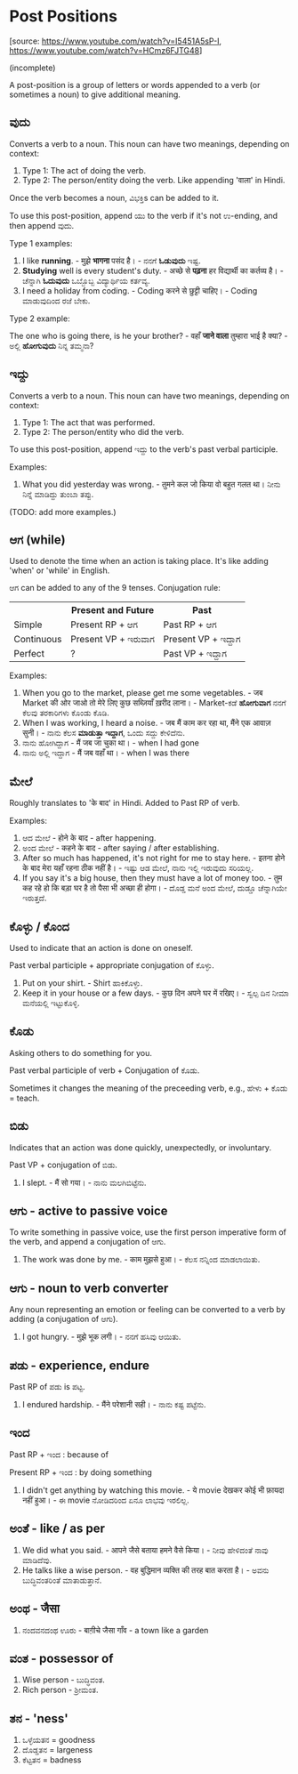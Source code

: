 # Post Positions

[source:
<https://www.youtube.com/watch?v=I5451A5sP-I>,
<https://www.youtube.com/watch?v=HCmz6FJTG48>]

(incomplete)

A post-position is a group of letters or words appended to a verb
(or sometimes a noun) to give additional meaning.

## ವುದು

Converts a verb to a noun. This noun can have two meanings, depending on context:

1.  Type 1: The act of doing the verb.
2.  Type 2: The person/entity doing the verb.
    Like appending 'वाला' in Hindi.

Once the verb becomes a noun, ವಿಭಕ್ತಿs can be added to it.

To use this post-position, append ಯು to the verb if it's not ಉ-ending, and then append ವುದು.

Type 1 examples:

1.  I like **running**. - मुझे **भागना** पसंद है। - ನನಗೆ **ಓಡುವುದು** ಇಷ್ಟ.
2.  **Studying** well is every student's duty. -
    अच्छे से **पढ़ना** हर विद्यार्थी का कर्तव्य है। -
    ಚೆನ್ನಾಗಿ **ಓದುವುದು** ಒಬ್ಬೊಬ್ಬ ವಿದ್ಯಾರ್ಥಿಯ ಕರ್ತವ್ಯ.
3.  I need a holiday from coding. - Coding करने से छुट्टी चाहिए। -
    Coding ಮಾಡುವುದಿಂದ ರಜೆ ಬೇಕು.

Type 2 example:

The one who is going there, is he your brother? -
वहाँ <strong>जाने वाला</strong> तुम्हारा भाई है क्या? -
ಅಲ್ಲಿ <strong>ಹೋಗುವುದು</strong> ನಿನ್ನ ತಮ್ಮನಾ?

## ಇದ್ದು

Converts a verb to a noun. This noun can have two meanings, depending on context:

1.  Type 1: The act that was performed.
2.  Type 2: The person/entity who did the verb.

To use this post-position, append ಇದ್ದು to the verb's past verbal participle.

Examples:

1.  What you did yesterday was wrong. -
    तुमने कल जो किया वो बहुत गलत था।
    ನೀನು ನಿನ್ನೆ ಮಾಡಿದ್ದು ತುಂಬಾ ತಪ್ಪು.

(TODO: add more examples.)

## ಆಗ (while)

Used to denote the time when an action is taking place.
It's like adding 'when' or 'while' in English.

ಆಗ can be added to any of the 9 tenses. Conjugation rule:

<table>
<tr><th></th><th>Present and Future</th><th>Past</th></tr>
<tr><td>Simple</td><td>Present RP + ಆಗ</td><td>Past RP + ಆಗ</td></tr>
<tr><td>Continuous</td><td>Present VP + ಇರುವಾಗ</td><td>Present VP + ಇದ್ದಾಗ</td></tr>
<tr><td>Perfect</td><td>?</td><td>Past VP + ಇದ್ದಾಗ</td></tr>
</table>

Examples:

1.  When you go to the market, please get me some vegetables. -
    जब Market की ओर जाओ तो मेरे लिए कुछ सब्ज़ियाँ ख़रीद लाना। -
    Market-ಕಡೆ **ಹೋಗುವಾಗ** ನನಗೆ ಕೆಲವು ತರಕಾರಿಗಳು ಕೊಂಡು ಕೊಡಿ.
2.  When I was working, I heard a noise. -
    जब मैं काम कर रहा था, मैंने एक आवाज़ सुनी। -
    ನಾನು ಕೆಲಸ <strong>ಮಾಡುತ್ತಾ ಇದ್ದಾಗ</strong>, ಒಂದು ಸದ್ದು ಕೇಳಿದೆನು.
3.  ನಾನು ಹೋಗಿದ್ದಾಗ - मैं जब जा चुका था। - when I had gone
4.  ನಾನು ಅಲ್ಲಿ ಇದ್ದಾಗ - मैं जब वहाँ था। - when I was there

## ಮೇಲೆ

Roughly translates to 'के बाद' in Hindi. Added to Past RP of verb.

Examples:

1.  ಆದ ಮೇಲೆ - होने के बाद - after happening.
2.  ಅಂದ ಮೇಲೆ - कहने के बाद - after saying / after establishing.
3.  After so much has happened, it's not right for me to stay here. -
    इतना होने के बाद मेरा यहाँ रहना ठीक नहीं है। -
    ಇಷ್ಟು ಆಡ ಮೇಲೆ, ನಾನು ಇಲ್ಲಿ ಇರುವುದು ಸರಿಯಲ್ಲ.
4.  If you say it's a big house, then they must have a lot of money too. -
    तुम कह रहे हो कि बड़ा घर है तो पैसा भी अच्छा ही होगा। -
    ದೊಡ್ಡ ಮನೆ ಅಂದ ಮೇಲೆ, ದುಡ್ಡೂ ಚೆನ್ನಾಗಿಯೇ ಇರುತ್ತದೆ.

## ಕೊಳ್ಳು / ಕೊಂದ

Used to indicate that an action is done on oneself.

Past verbal participle + appropriate conjugation of ಕೊಳ್ಳು.

1.  Put on your shirt. - Shirt ಹಾಕಿಕೊಳ್ಳು.
2.  Keep it in your house or a few days. -
    कुछ दिन अपने घर में रखिए। -
    ಸ್ವಲ್ಪ ದಿನ ನೀಮಾ ಮನೆಯಲ್ಲಿ ಇಟ್ಟುಕೊಳ್ಳಿ.

## ಕೊಡು

Asking others to do something for you.

Past verbal participle of verb + Conjugation of ಕೊಡು.

Sometimes it changes the meaning of the preceeding verb,
e.g., ಹೇಳು + ಕೊಡು = teach.

## ಬಿಡು

Indicates that an action was done quickly, unexpectedly, or involuntary.

Past VP + conjugation of ಬಿಡು.

1.  I slept. - मैं सो गया। - ನಾನು ಮಲಗಿಬಿಟ್ಟೆನು.

## ಆಗು - active to passive voice

To write something in passive voice, use the first person imperative form
of the verb, and append a conjugation of ಆಗು.

1.  The work was done by me. - काम मुझसे हुआ। - ಕೆಲಸ ನನ್ನಿಂದ ಮಾಡಲಾಯಿತು.

## ಆಗು - noun to verb converter

Any noun representing an emotion or feeling can be converted to a verb
by adding (a conjugation of ಆಗು).

1.  I got hungry. - मुझे भूक लगी। - ನನಗೆ ಹಸಿವು ಆಯಿತು.

## ಪಡು - experience, endure

Past RP of ಪಡು is ಪಟ್ಟ.

1.  I endured hardship. - मैंने परेशानी सही। - ನಾನು ಕಷ್ಟ ಪಟ್ಟೆನು.

## ಇಂದ

Past RP + ಇಂದ : because of

Present RP + ಇಂದ : by doing something

1.  I didn't get anything by watching this movie. -
    ये movie देखकर कोई भी फ़ायदा नहीं हुआ। -
    ಈ movie ನೋಡಿದರಿಂದ ಏನೂ ಲಾಭವು ಇರಲಿಲ್ಲ.

## ಅಂತೆ - like / as per

1.  We did what you said. - आपने जैसे बताया हमने वैसे किया। - ನೀವು ಹೇಳಿದಂತೆ ನಾವು ಮಾಡಿದೆವು.
2.  He talks like a wise person. - वह बुद्धिमान व्यक्ति की तरह बात करता है। -
    ಅವನು ಬುದ್ಧಿವಂತರಿಂತೆ ಮಾತಾಡುತ್ತಾನೆ.

## ಅಂಥ - जैसा

1.  ನಂದವನದಂಥ ಊರು - बाग़ीचे जैसा गाँव - a town like a garden

## ವಂತ - possessor of

1.  Wise person - ಬುದ್ಧಿವಂತ.
2.  Rich person - ಶ್ರೀಮಂತ.

## ತನ - 'ness'

1.  ಒಳ್ಳೆಯತನ = goodness
2.  ದೊಡ್ಡತನ = largeness
3.  ಕೆಟ್ಟತನ = badness

<script type="module" src="https://sharmaeklavya2.github.io/trin/trinUI.js?init=true&addCss=true"></script>